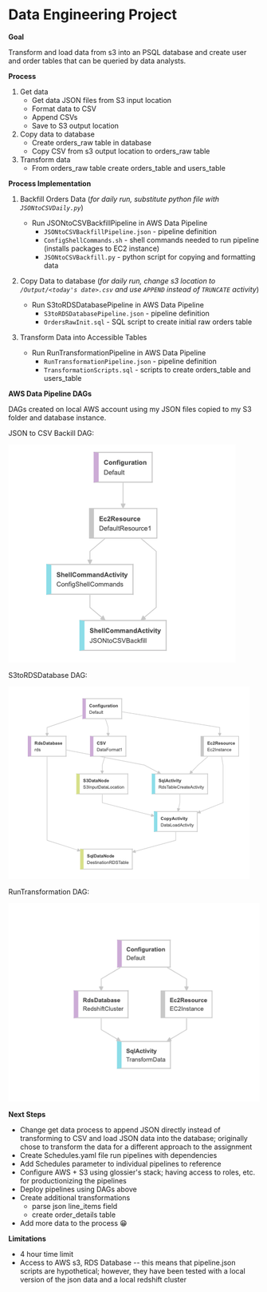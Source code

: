# Data Engineering Project

**Goal**

Transform and load data from s3 into an PSQL database and create user and order tables that can be queried by data analysts. 

**Process**
1. Get data
	- Get data JSON files from S3 input location 
	- Format data to CSV
	- Append CSVs 
	- Save to S3 output location
2. Copy data to database
	- Create orders_raw table in database
	- Copy CSV from s3 output location to orders_raw table
3. Transform data 
	- From orders_raw table create orders_table and users_table 

**Process Implementation**
1. Backfill Orders Data (_for daily run, substitute python file with `JSONtoCSVDaily.py`_)
	- Run JSONtoCSVBackfillPipeline in AWS Data Pipeline
		- `JSONtoCSVBackfillPipeline.json` - pipeline definition 
		- `ConfigShellCommands.sh` - shell commands needed to run pipeline (installs packages to EC2 instance)
		- `JSONtoCSVBackfill.py` - python script for copying and formatting data

2. Copy Data to database (_for daily run, change s3 location to `/Output/<today's date>.csv` and use `APPEND` instead of `TRUNCATE` activity_) 
	- Run S3toRDSDatabasePipeline in AWS Data Pipeline 
		- `S3toRDSDatabasePipeline.json` - pipeline definition
		- `OrdersRawInit.sql` - SQL script to create initial raw orders table

3. Transform Data into Accessible Tables
	- Run RunTransformationPipeline in AWS Data Pipeline 
		- `RunTransformationPipeline.json` - pipeline definition
		- `TransformationScripts.sql` - scripts to create orders_table and users_table

**AWS Data Pipeline DAGs**

DAGs created on local AWS account using my JSON files copied to my S3 folder and database instance.

JSON to CSV Backill DAG:

![JSONtoCSVBackfillDag](JSONtoCSVBackfillDag.png)

S3toRDSDatabase DAG:

![S3toRDSDatabaseDag](S3toRDSDatabaseDag.png)

RunTransformation DAG:

![RunTransformationDag](RunTransformationDag.png)

**Next Steps** 
- Change get data process to append JSON directly instead of transforming to CSV and load JSON data into the database; originally chose to transform the data for a different approach to the assignment
- Create Schedules.yaml file run pipelines with dependencies
- Add Schedules parameter to individual pipelines to reference
- Configure AWS + S3 using glossier's stack; having access to roles, etc. for productionizing the pipelines 
- Deploy pipelines using DAGs above
- Create additional transformations
	- parse json line_items field
	- create order_details table
- Add more data to the process 😁

**Limitations** 
- 4 hour time limit 
- Access to AWS s3, RDS Database -- this means that pipeline.json scripts are hypothetical; however, they have been tested with a local version of the json data and a local redshift cluster
